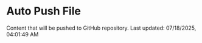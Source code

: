 # Auto Push File

Content that will be pushed to GitHub repository.
Last updated: 07/18/2025, 04:01:49 AM